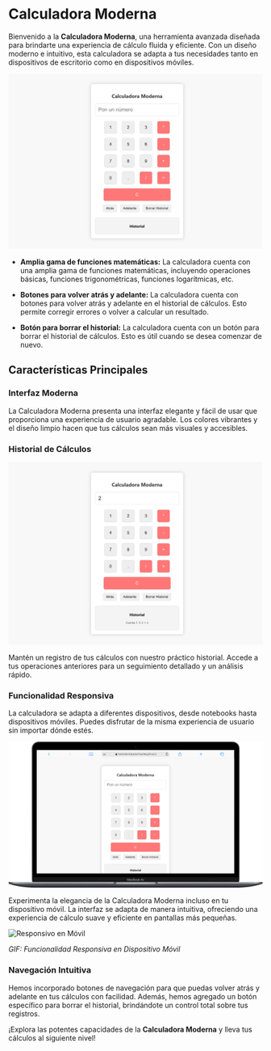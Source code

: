 # Calculadora Moderna

Bienvenido a la **Calculadora Moderna**, una herramienta avanzada diseñada para brindarte una experiencia de cálculo fluida y eficiente. Con un diseño moderno e intuitivo, esta calculadora se adapta a tus necesidades tanto en dispositivos de escritorio como en dispositivos móviles.

![Calculadora Completa](https://github.com/HectorDanielAyarachiFuentes/Calculadora-Moderna/blob/main/Fotos%20Readme/Calculadora-completa.png?raw=true)



* **Amplia gama de funciones matemáticas:** La calculadora cuenta con una amplia gama de funciones matemáticas, incluyendo operaciones básicas, funciones trigonométricas, funciones logarítmicas, etc.

* **Botones para volver atrás y adelante:** La calculadora cuenta con botones para volver atrás y adelante en el historial de cálculos. Esto permite corregir errores o volver a calcular un resultado.

* **Botón para borrar el historial:** La calculadora cuenta con un botón para borrar el historial de cálculos. Esto es útil cuando se desea comenzar de nuevo.

## Características Principales

### Interfaz Moderna
La Calculadora Moderna presenta una interfaz elegante y fácil de usar que proporciona una experiencia de usuario agradable. Los colores vibrantes y el diseño limpio hacen que tus cálculos sean más visuales y accesibles.

### Historial de Cálculos
![Historial de Cálculos](https://github.com/HectorDanielAyarachiFuentes/Calculadora-Moderna/blob/main/Fotos%20Readme/Calculadora-historial.png?raw=true)

Mantén un registro de tus cálculos con nuestro práctico historial. Accede a tus operaciones anteriores para un seguimiento detallado y un análisis rápido.

### Funcionalidad Responsiva
La calculadora se adapta a diferentes dispositivos, desde notebooks hasta dispositivos móviles. Puedes disfrutar de la misma experiencia de usuario sin importar dónde estés.

![Responsivo en Notebook](https://github.com/HectorDanielAyarachiFuentes/Calculadora-Moderna/blob/main/Fotos%20Readme/Responsivo-Notebook.png?raw=true)

Experimenta la elegancia de la Calculadora Moderna incluso en tu dispositivo móvil. La interfaz se adapta de manera intuitiva, ofreciendo una experiencia de cálculo suave y eficiente en pantallas más pequeñas.


![Responsivo en Móvil](https://github.com/HectorDanielAyarachiFuentes/Calculadora-Moderna/blob/main/Fotos%20Readme/Responsivo-movil.gif?raw=true)

*GIF: Funcionalidad Responsiva en Dispositivo Móvil*

### Navegación Intuitiva
Hemos incorporado botones de navegación para que puedas volver atrás y adelante en tus cálculos con facilidad. Además, hemos agregado un botón específico para borrar el historial, brindándote un control total sobre tus registros.

¡Explora las potentes capacidades de la **Calculadora Moderna** y lleva tus cálculos al siguiente nivel!
